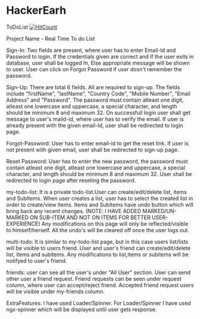# HackerEarh
ToDoList
[![HitCount](http://hits.dwyl.com/akheelsajjan/https://githubcom/akheelsajjan/HackerEarh.svg)](http://hits.dwyl.com/akheelsajjan/https://githubcom/akheelsajjan/HackerEarh)

Project Name - Real Time To do List


<!-------Landing Page--------->

Sign-In:
Two fields are present, where user has to enter Email-Id and Password to login.
If the credentials given are correct and if the user exits in database, user shall be logged In,
Else appropriate message will be shown to user.
User can click on Forgot Password if user dosn't remember the password.

Sign-Up:
There are total 6 fields. All are required to sign-up. The fields include "firstName", "lastName", "Country Code",
"Mobile Number", "Email Address" and "Password". The password must contain  atleast one digit, atleast one lowercase and
uppercase, a special character, and length should be minimum 8 and maximum 32.
On successfull login user shall get  message to user's maild-id, where user has to verify the email.
If user is already present with the given email-Id, user shall be redirected to login page. 

Forgot-Password:
User has to enter email-id to get the reset link.
If user is not present with given email, user shall be redirected to sign-up page.

Reset Password:
User has to enter the new password, the password must contain  atleast one digit, atleast one lowercase and
uppercase, a special character, and length should be minimum 8 and maximum 32.
User shall be redirected to login page after reseting the password.

<!-------End Of Landing Page--------->



<!-------My-To-Do-List--------------->

my-todo-list:
It is a private todo-list.User can create/edit/delete list, items and SubItems.
When user creates a list, user has to select the created list in order to create/view Items.
Items and SubItems have undo button which will bring back any recent changes.
(NOTE: I HAVE ADDED MARKED/UN-MARKED ON SUB-ITEM AND NOT ON ITEMS FOR BETTER USER-EXPERIENCE)
Any modifications on this page will only be reflected/visible to himself/herself.
All the undo's will be cleared off once the user logs out.

multi-todo:
It is similar to my-todo-list page, but in this case users list/lists will be visible to users friend.
User and user's friend can create/edit/delete list, items and subitems. Any modifications to list,items or subitems
will be notifyed to user's friend.

friends:
user can see all the user's under "All User" section. User can send other user a friend request.
Friend requests can be seen under request column, where user can accept/reject friend.
Accepted friend request users will be visible under my-friends column.

<!----End Of My-To-Do-List--------------->


ExtraFeatures: I have used Loader/Spinner. For Loader/Spinner I have used ngx-spinner which will be displayed until user gets response.












